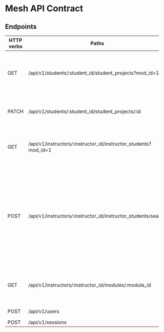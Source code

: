 # Mesh API Contract

## Endpoints

| HTTP verbs | Paths  | Used for | Output |
| ---------- | ------ | -------- | ------:|
| GET | /api/v1/students/:student_id/student_projects?mod_id=1 | Get all of the project feedback for single student and a single mod | [json](#students-projects-by-mod) |
| PATCH | /api/v1/students/:student_id/student_projects/:id | Update student's project with personal comments | [json](#students-update-project) |
| GET | /api/v1/instructors/:instructor_id/instructor_students?mod_id=1 | Get all of the student names and ids for instructor's current mod | [json](#instructor-module-students) |
| POST | /api/v1/instructors/:instructor_id/instructor_students/search | Search for a single student's project information, response is same as students-project-by-mod (we need first, last, instructor_id and mod_id in post body request)| [json](#instructor-students-search) |
| GET | /api/v1/instructors/:instructor_id/modules/:module_id | Get the list of students for instructor's current module | [json](#instructor-module-students) |
| POST | /api/v1/users | Registration new user  | [json](#user-registration) |
| POST | /api/v1/sessions | Login a user | [json](#sessions-create) |
